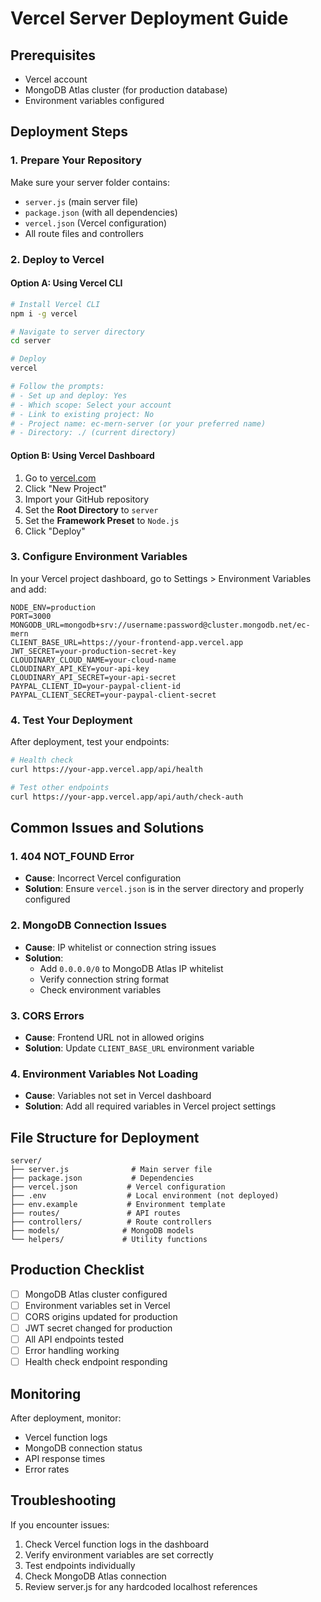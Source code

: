 # Vercel Server Deployment Guide

## Prerequisites
- Vercel account
- MongoDB Atlas cluster (for production database)
- Environment variables configured

## Deployment Steps

### 1. Prepare Your Repository
Make sure your server folder contains:
- `server.js` (main server file)
- `package.json` (with all dependencies)
- `vercel.json` (Vercel configuration)
- All route files and controllers

### 2. Deploy to Vercel

#### Option A: Using Vercel CLI
```bash
# Install Vercel CLI
npm i -g vercel

# Navigate to server directory
cd server

# Deploy
vercel

# Follow the prompts:
# - Set up and deploy: Yes
# - Which scope: Select your account
# - Link to existing project: No
# - Project name: ec-mern-server (or your preferred name)
# - Directory: ./ (current directory)
```

#### Option B: Using Vercel Dashboard
1. Go to [vercel.com](https://vercel.com)
2. Click "New Project"
3. Import your GitHub repository
4. Set the **Root Directory** to `server`
5. Set the **Framework Preset** to `Node.js`
6. Click "Deploy"

### 3. Configure Environment Variables

In your Vercel project dashboard, go to Settings > Environment Variables and add:

```env
NODE_ENV=production
PORT=3000
MONGODB_URL=mongodb+srv://username:password@cluster.mongodb.net/ec-mern
CLIENT_BASE_URL=https://your-frontend-app.vercel.app
JWT_SECRET=your-production-secret-key
CLOUDINARY_CLOUD_NAME=your-cloud-name
CLOUDINARY_API_KEY=your-api-key
CLOUDINARY_API_SECRET=your-api-secret
PAYPAL_CLIENT_ID=your-paypal-client-id
PAYPAL_CLIENT_SECRET=your-paypal-client-secret
```

### 4. Test Your Deployment

After deployment, test your endpoints:

```bash
# Health check
curl https://your-app.vercel.app/api/health

# Test other endpoints
curl https://your-app.vercel.app/api/auth/check-auth
```

## Common Issues and Solutions

### 1. 404 NOT_FOUND Error
- **Cause**: Incorrect Vercel configuration
- **Solution**: Ensure `vercel.json` is in the server directory and properly configured

### 2. MongoDB Connection Issues
- **Cause**: IP whitelist or connection string issues
- **Solution**: 
  - Add `0.0.0.0/0` to MongoDB Atlas IP whitelist
  - Verify connection string format
  - Check environment variables

### 3. CORS Errors
- **Cause**: Frontend URL not in allowed origins
- **Solution**: Update `CLIENT_BASE_URL` environment variable

### 4. Environment Variables Not Loading
- **Cause**: Variables not set in Vercel dashboard
- **Solution**: Add all required variables in Vercel project settings

## File Structure for Deployment

```
server/
├── server.js              # Main server file
├── package.json           # Dependencies
├── vercel.json           # Vercel configuration
├── .env                  # Local environment (not deployed)
├── env.example           # Environment template
├── routes/               # API routes
├── controllers/          # Route controllers
├── models/              # MongoDB models
└── helpers/             # Utility functions
```

## Production Checklist

- [ ] MongoDB Atlas cluster configured
- [ ] Environment variables set in Vercel
- [ ] CORS origins updated for production
- [ ] JWT secret changed for production
- [ ] All API endpoints tested
- [ ] Error handling working
- [ ] Health check endpoint responding

## Monitoring

After deployment, monitor:
- Vercel function logs
- MongoDB connection status
- API response times
- Error rates

## Troubleshooting

If you encounter issues:

1. Check Vercel function logs in the dashboard
2. Verify environment variables are set correctly
3. Test endpoints individually
4. Check MongoDB Atlas connection
5. Review server.js for any hardcoded localhost references
